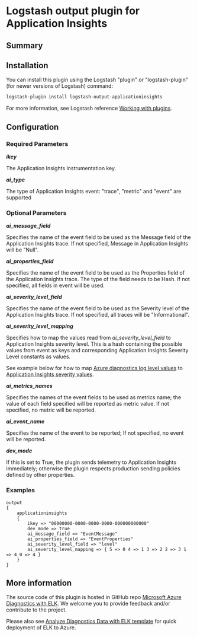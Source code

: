 # Logstash output plugin for Application Insights 

## Summary


## Installation
You can install this plugin using the Logstash "plugin" or "logstash-plugin" (for newer versions of Logstash) command:
```sh
logstash-plugin install logstash-output-applicationinsights
```
For more information, see Logstash reference [Working with plugins](https://www.elastic.co/guide/en/logstash/current/working-with-plugins.html).

## Configuration
### Required Parameters
__*ikey*__

The Application Insights Instrumentation key.

__*ai_type*__

The type of Application Insights event: "trace", "metric" and "event" are supported

### Optional Parameters
__*ai_message_field*__

Specifies the name of the event field to be used as the Message field of the Application Insights trace. If not specified, Message in Application Insights will be "Null".

__*ai_properties_field*__

Specifies the name of the event field to be used as the Properties field of the Application Insights trace. The type of the field needs to be Hash. If not specified, all fields in event will be used.

__*ai_severity_level_field*__

Specifies the name of the event field to be used as the Severity level of the Application Insights trace. If not specified, all traces will be "Informational".

__*ai_severity_level_mapping*__

Specifies how to map the values read from *ai_severity_level_field* to Application Insights severity level. This is a hash containing the possible values from event as keys and corresponding Application Insights Severity Level constants as values.

See example below for how to map [Azure diagnostics log level values](https://msdn.microsoft.com/en-us/library/azure/microsoft.windowsazure.diagnostics.loglevel.aspx) to [Application Insights severity values](https://github.com/Microsoft/ApplicationInsights-Ruby/blob/master/lib/application_insights/channel/contracts/severity_level.rb).

__*ai_metrics_names*__

Specifies the names of the event fields to be used as metrics name; the value of each field specified will be reported as metric value. If not specified, no metric will be reported. 

__*ai_event_name*__

Specifies the name of the event to be reported; If not specified, no event will be reported. 

__*dev_mode*__

If this is set to True, the plugin sends telemetry to Application Insights immediately; otherwise the plugin respects production sending policies defined by other properties.

### Examples
```
output
{
    applicationinsights
    {
        ikey => "00000000-0000-0000-0000-000000000000"
        dev_mode => true
        ai_message_field => "EventMessage"
        ai_properties_field => "EventProperties"
        ai_severity_level_field => "level"
        ai_severity_level_mapping => { 5 => 0 4 => 1 3 => 2 2 => 3 1 => 4 0 => 4 }
    }
}
```

## More information
The source code of this plugin is hosted in GitHub repo [Microsoft Azure Diagnostics with ELK](https://github.com/Azure/azure-diagnostics-tools). We welcome you to provide feedback and/or contribute to the project.

Please also see [Analyze Diagnostics Data with ELK template](https://github.com/Azure/azure-quickstart-templates/tree/master/diagnostics-with-elk) for quick deployment of ELK to Azure.   
